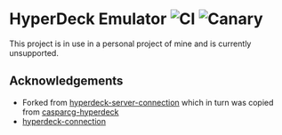 # HyperDeck Emulator ![CI](https://github.com/meyer/hyperdeck-server-connection/workflows/CI/badge.svg) ![Canary](https://github.com/meyer/hyperdeck-server-connection/workflows/Canary/badge.svg)

This project is in use in a personal project of mine and is currently unsupported.

## Acknowledgements

- Forked from [hyperdeck-server-connection](https://github.com/baltedewit/hyperdeck-server-connection) which in turn was copied from [casparcg-hyperdeck](https://github.com/peschuster/casparcg-hyperdeck)
- [hyperdeck-connection](https://github.com/nrkno/tv-automation-hyperdeck-connection)
